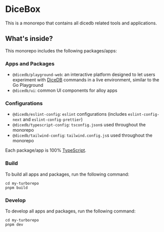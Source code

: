 # DiceBox

This is a monorepo that contains all dicedb related tools and applications.

## What's inside?

This monorepo includes the following packages/apps:

### Apps and Packages

- `@dicedb/playground-web`: an interactive platform designed to let users experiment with [DiceDB](https://github.com/dicedb/dice/) commands in a live environment, similar to the Go Playground
- `@dicedb/ui`: common UI components for alloy apps

### Configurations

- `@dicedb/eslint-config`: `eslint` configurations (includes `eslint-config-next` and `eslint-config-prettier`)
- `@dicedb/typescript-config`: `tsconfig.json`s used throughout the monorepo
- `@dicedb/tailwind-config`: `tailwind.config.js`s used throughout the monorepo

Each package/app is 100% [TypeScript](https://www.typescriptlang.org/).

### Build

To build all apps and packages, run the following command:

```
cd my-turborepo
pnpm build
```

### Develop

To develop all apps and packages, run the following command:

```
cd my-turborepo
pnpm dev
```

